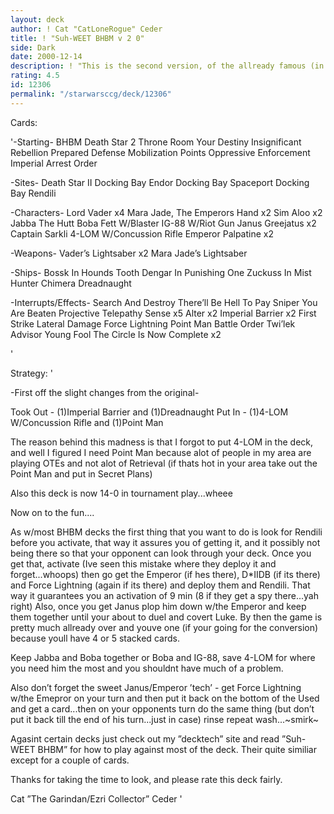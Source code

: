 ```yaml
---
layout: deck
author: ! Cat "CatLoneRogue" Ceder
title: ! "Suh-WEET BHBM v 2 0"
side: Dark
date: 2000-12-14
description: ! "This is the second version, of the allready famous (in Santa Barbara at least) BHBM. Enjoy."
rating: 4.5
id: 12306
permalink: "/starwarsccg/deck/12306"
---
```

Cards: 

'-Starting-
BHBM
Death Star 2 Throne Room
Your Destiny
Insignificant Rebellion
Prepared Defense
Mobilization Points
Oppressive Enforcement
Imperial Arrest Order

-Sites-
Death Star II Docking Bay
Endor Docking Bay
Spaceport Docking Bay
Rendili

-Characters-
Lord Vader x4
Mara Jade, The Emperors Hand x2
Sim Aloo x2
Jabba The Hutt
Boba Fett W/Blaster
IG-88 W/Riot Gun
Janus Greejatus x2
Captain Sarkli
4-LOM W/Concussion Rifle
Emperor Palpatine x2

-Weapons-
Vader’s Lightsaber x2
Mara Jade’s Lightsaber

-Ships-
Bossk In Hounds Tooth
Dengar In Punishing One
Zuckuss In Mist Hunter
Chimera
Dreadnaught

-Interrupts/Effects-
Search And Destroy
There’ll Be Hell To Pay
Sniper
You Are Beaten
Projective Telepathy
Sense x5
Alter x2
Imperial Barrier x2
First Strike
Lateral Damage
Force Lightning
Point Man
Battle Order
Twi’lek Advisor
Young Fool
The Circle Is Now Complete x2


'

Strategy: '


-First off the slight changes from the original-

Took Out - (1)Imperial Barrier and (1)Dreadnaught
Put In - (1)4-LOM W/Concussion Rifle and (1)Point Man

The reason behind this madness is that I forgot to put 4-LOM in the deck, and well I figured I need Point Man because alot of people in my area are playing OTEs and not alot of Retrieval (if thats hot in your area take out the Point Man and put in Secret Plans)

Also this deck is now 14-0 in tournament play...wheee

Now on to the fun....

As w/most BHBM decks the first thing that you want to do is look for Rendili before you activate, that way it assures you of getting it, and it possibly not being there so that your opponent can look through your deck. Once you get that, activate (Ive seen this mistake where they deploy it and forget...whoops) then go get the Emperor (if hes there), D*IIDB (if its there) and Force Lightning (again if its there) and deploy them and Rendili. That way it guarantees you an activation of 9 min (8 if they get a spy there...yah right)
Also, once you get Janus plop him down w/the Emperor and keep them together until your about to duel and covert Luke. By then the game is pretty much allready over and youve one (if your going for the conversion) because youll have 4 or 5 stacked cards.

Keep Jabba and Boba together or Boba and IG-88, save 4-LOM for where you need him the most and you shouldnt have much of a problem.

Also don’t forget the sweet Janus/Emperor ’tech’ - get Force Lightning w/the Emepror on your turn and then put it back on the bottom of the Used and get a card...then on your opponents turn do the same thing (but don’t put it back till the end of his turn...just in case) rinse repeat wash...~smirk~

Agasint certain decks just check out my ”decktech” site and read ”Suh-WEET BHBM” for how to play against most of the deck. Their quite similiar except for a couple of cards.


Thanks for taking the time to look, and please rate this deck fairly.

Cat ”The Garindan/Ezri Collector” Ceder
'
